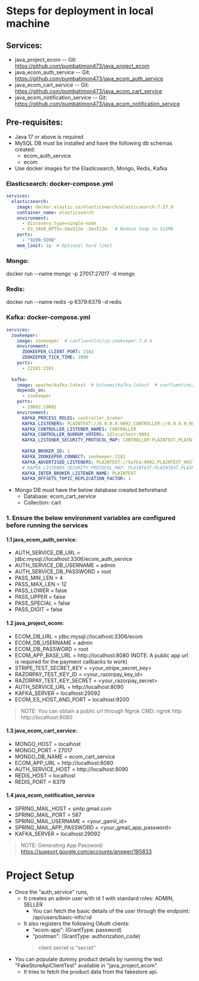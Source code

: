 # Steps for deployment in local machine

## Services:
- java_project_ecom
  -- Git: https://github.com/pumbatimon473/java_project_ecom
- java_ecom_auth_service
  -- Git: https://github.com/pumbatimon473/java_ecom_auth_service
- java_ecom_cart_service
  -- Git: https://github.com/pumbatimon473/java_ecom_cart_service
- java_ecom_notification_service
  -- Git: https://github.com/pumbatimon473/java_ecom_notification_service

## Pre-requisites:
- Java 17 or above is required
- MySQL DB must be installed and have the following db schemas created:
	- ecom_auth_service
	- ecom
- Use docker images for the Elasticsearch, Mongo, Redis, Kafka

### Elasticsearch: docker-compose.yml
```yaml
services:
  elasticsearch:
    image: docker.elastic.co/elasticsearch/elasticsearch:7.17.9
    container_name: elasticsearch
    environment:
      - discovery.type=single-node
      - ES_JAVA_OPTS=-Xms512m -Xmx512m   # Reduce heap to 512MB
    ports:
      - "9200:9200"
    mem_limit: 1g  # Optional hard limit
```
### Mongo:
docker run --name mongo -p 27017:27017 -d mongo

### Redis:
docker run --name redis -p 6379:6379 -d redis

### Kafka: docker-compose.yml
```yaml
services:
  zookeeper:
    image: zookeeper  # confluentinc/cp-zookeeper:7.4.4
    environment:
      ZOOKEEPER_CLIENT_PORT: 2181
      ZOOKEEPER_TICK_TIME: 2000
    ports:
      - 22181:2181
  
  kafka:
    image: apache/kafka:latest  # bitnami/kafka:latest  # confluentinc/cp-kafka:7.4.4
    depends_on:
      - zookeeper
    ports:
      - 29092:29092
    environment:
      KAFKA_PROCESS_ROLES: controller,broker
      KAFKA_LISTENERS: PLAINTEXT://0.0.0.0:9092,CONTROLLER://0.0.0.0:9093,PLAINTEXT_HOST://0.0.0.0:29092
      KAFKA_CONTROLLER_LISTENER_NAMES: CONTROLLER
      KAFKA_CONTROLLER_QUORUM_VOTERS: 1@localhost:9093
      KAFKA_LISTENER_SECURITY_PROTOCOL_MAP: CONTROLLER:PLAINTEXT,PLAINTEXT:PLAINTEXT,PLAINTEXT_HOST:PLAINTEXT
      
      KAFKA_BROKER_ID: 1
      KAFKA_ZOOKEEPER_CONNECT: zookeeper:2181
      KAFKA_ADVERTISED_LISTENERS: PLAINTEXT://kafka:9092,PLAINTEXT_HOST://localhost:29092
      # KAFKA_LISTENER_SECURITY_PROTOCOL_MAP: PLAINTEXT:PLAINTEXT,PLAINTEXT_HOST:PLAINTEXT
      KAFKA_INTER_BROKER_LISTENER_NAME: PLAINTEXT
      KAFKA_OFFSETS_TOPIC_REPLICATION_FACTOR: 1
```
- Mongo DB must have the below database created beforehand
    - Database: ecom_cart_service
    - Collection: cart


### 1. Ensure the below environment variables are configured before running the services

#### 1.1 java_ecom_auth_service:

- AUTH_SERVICE_DB_URL	= jdbc:mysql://localhost:3306/ecom_auth_service
- AUTH_SERVICE_DB_USERNAME = admin
- AUTH_SERVICE_DB_PASSWORD = root
- PASS_MIN_LEN = 4
- PASS_MAX_LEN = 12
- PASS_LOWER = false
- PASS_UPPER = false
- PASS_SPECIAL = false
- PASS_DIGIT = false

#### 1.2 java_project_ecom:

- ECOM_DB_URL	= jdbc:mysql://localhost:3306/ecom
- ECOM_DB_USERNAME = admin
- ECOM_DB_PASSWORD = root
- ECOM_APP_BASE_URL =	http://localhost:8080 (NOTE: A public app url is required for the payment callbacks to work)
- STRIPE_TEST_SECRET_KEY = <your_stripe_secret_key>
- RAZORPAY_TEST_KEY_ID = <your_razorpay_key_id>
- RAZORPAY_TEST_KEY_SECRET = <your_razorpay_secret>
- AUTH_SERVICE_URL = http://localhost:8090
- KAFKA_SERVER = localhost:29092
- ECOM_ES_HOST_AND_PORT = localhost:9200

> NOTE: You can obtain a public url through Ngrok
CMD:
ngrok http http://localhost:8080

#### 1.3 java_ecom_cart_service:

- MONGO_HOST = localhost
- MONGO_PORT = 27017
- MONGO_DB_NAME = ecom_cart_service
- ECOM_APP_URL = http://localhost:8080
- AUTH_SERVICE_HOST = http://localhost:8090
- REDIS_HOST = localhost
- REDIS_PORT = 6379

#### 1.4 java_ecom_notification_service

- SPRING_MAIL_HOST = smtp.gmail.com
- SPRING_MAIL_PORT = 587
- SPRING_MAIL_USERNAME = <your_gamil_id>
- SPRING_MAIL_APP_PASSWORD = <your_gmail_app_password>
- KAFKA_SERVER = localhost:29092

> NOTE:
Generating App Password: https://support.google.com/accounts/answer/185833

# Project Setup
- Once the "auth_service" runs,
	- It creates an admin user with id 1 with standard roles: ADMIN, SELLER
		- You can fetch the basic details of the user through the endpoint: /api/users/basic-info/:id
	- It also registers the following OAuth clients:
		- "ecom-app": (GrantType: password)
		- "postman": (GrantType: authorization_code)
		> client secret is "secret"
- You can populate dummy product details by running the test "FakeStoreApiClientTest" available in "java_project_ecom"
	- It tries to fetch the product data from the fakestore api.

